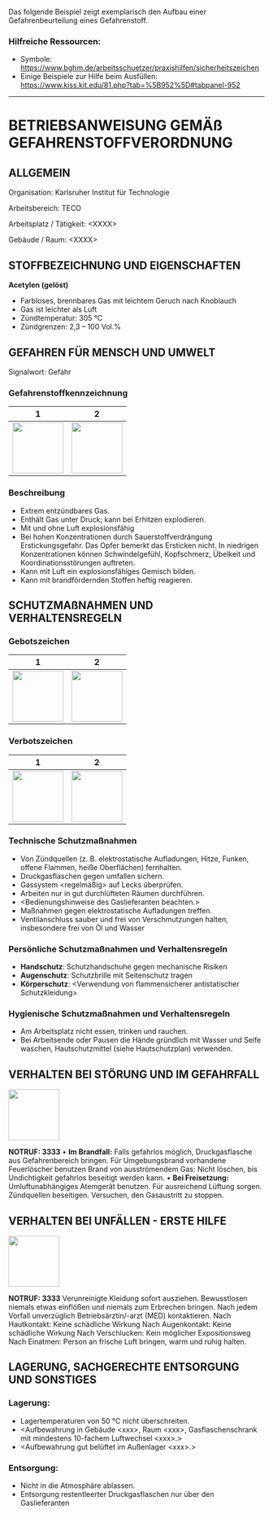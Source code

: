 Das folgende Beispiel zeigt exemplarisch den Aufbau einer Gefahrenbeurteilung eines Gefahrenstoff. 

### Hilfreiche Ressourcen:
- Symbole: https://www.bghm.de/arbeitsschuetzer/praxishilfen/sicherheitszeichen
- Einige Beispiele zur Hilfe beim Ausfüllen: https://www.kiss.kit.edu/81.php?tab=%5B952%5D#tabpanel-952

____


# BETRIEBSANWEISUNG GEMÄß GEFAHRENSTOFFVERORDNUNG

## ALLGEMEIN
Organisation: Karlsruher Institut für Technologie

Arbeitsbereich: TECO

Arbeitsplatz / Tätigkeit: \<XXXX\>

Gebäude / Raum: \<XXXX\>

## STOFFBEZEICHNUNG UND EIGENSCHAFTEN
**Acetylen (gelöst)**

- Farbloses, brennbares Gas mit leichtem Geruch nach Knoblauch
- Gas ist leichter als Luft	
- Zündtemperatur: 305 °C
- Zündgrenzen: 2,3 – 100 Vol.%


## GEFAHREN FÜR MENSCH UND UMWELT
Signalwort: Gefahr

### Gefahrenstoffkennzeichnung
1 |  2
:-------------------------:|:-------------------------:
<img src="https://www.bghm.de/fileadmin/user_upload/Arbeitsschuetzer/Praxishilfen/Sicherheitszeichen/GHS-Piktogramme/GHS_02_gr.gif" data-canonical-src="https://www.bghm.de/fileadmin/user_upload/Arbeitsschuetzer/Praxishilfen/Sicherheitszeichen/GHS-Piktogramme/GHS_02_gr.gif" width="100" /> | <img src="https://www.bghm.de/fileadmin/user_upload/Arbeitsschuetzer/Praxishilfen/Sicherheitszeichen/GHS-Piktogramme/GHS_04_gr.gif" data-canonical-src="https://www.bghm.de/fileadmin/user_upload/Arbeitsschuetzer/Praxishilfen/Sicherheitszeichen/GHS-Piktogramme/GHS_04_gr.gif" width="100" /> 

### Beschreibung
-	Extrem entzündbares Gas.
- Enthält Gas unter Druck; kann bei Erhitzen explodieren.
- Mit und ohne Luft explosionsfähig
- Bei hohen Konzentrationen durch Sauerstoffverdrängung Erstickungsgefahr. Das Opfer bemerkt das Ersticken nicht. In niedrigen Konzentrationen können Schwindelgefühl, Kopfschmerz, Übelkeit und Koordinationsstörungen auftreten.
- Kann mit Luft ein explosionsfähiges Gemisch bilden.
- Kann mit brandfördernden Stoffen heftig reagieren.


## SCHUTZMAßNAHMEN UND VERHALTENSREGELN
### Gebotszeichen
1 |  2 
:-------------------------:|:-------------------------:
<img src="https://www.bghm.de/fileadmin/user_upload/Arbeitsschuetzer/Praxishilfen/Sicherheitszeichen/gebote/M004_Augenschutz-benutzen.jpg" data-canonical-src="https://www.bghm.de/fileadmin/user_upload/Arbeitsschuetzer/Praxishilfen/Sicherheitszeichen/gebote/M004_Augenschutz-benutzen.jpg" width="100" /> | <img src="https://www.bghm.de/fileadmin/user_upload/Arbeitsschuetzer/Praxishilfen/Sicherheitszeichen/gebote/M003_Gehoerschutz-benutzen.jpg" data-canonical-src="https://www.bghm.de/fileadmin/user_upload/Arbeitsschuetzer/Praxishilfen/Sicherheitszeichen/gebote/M003_Gehoerschutz-benutzen.jpg" width="100" />

### Verbotszeichen
1 | 2
:-------------------------:|:-------------------------:
<img src="https://www.bghm.de/fileadmin/user_upload/Arbeitsschuetzer/Praxishilfen/Sicherheitszeichen/verbote/P010%20Ber%C3%BChren%20verboten.jpg" data-canonical-src="https://www.bghm.de/fileadmin/user_upload/Arbeitsschuetzer/Praxishilfen/Sicherheitszeichen/verbote/P010%20Ber%C3%BChren%20verboten.jpg" width="100" /> | <img src="https://www.bghm.de/fileadmin/user_upload/Arbeitsschuetzer/Praxishilfen/Sicherheitszeichen/verbote/P028%20Benutzen%20von%20Handschuhen%20verboten.jpg"  data-canonical-src="https://www.bghm.de/fileadmin/user_upload/Arbeitsschuetzer/Praxishilfen/Sicherheitszeichen/verbote/P028%20Benutzen%20von%20Handschuhen%20verboten.jpg" width="100" /> 


### Technische Schutzmaßnahmen 
-	Von Zündquellen (z. B. elektrostatische Aufladungen, Hitze, Funken, offene Flammen, heiße Oberflächen) fernhalten.
-	Druckgasflaschen gegen umfallen sichern.
-	Gassystem \<regelmäßig\> auf Lecks überprüfen.
-	Arbeiten nur in gut durchlüfteten Räumen durchführen.
-	\<Bedienungshinweise des Gaslieferanten beachten.\>
-	Maßnahmen gegen elektrostatische Aufladungen treffen.
-	Ventilanschluss sauber und frei von Verschmutzungen halten, insbesondere frei von Öl und Wasser

### Persönliche Schutzmaßnahmen und Verhaltensregeln
- **Handschutz**: Schutzhandschuhe <Bezeichnung> gegen mechanische Risiken
- **Augenschutz**: Schutzbrille mit Seitenschutz tragen
- **Körperschutz**:	\<Verwendung von flammensicherer antistatischer Schutzkleidung\>


### Hygienische Schutzmaßnahmen und Verhaltensregeln
- Am Arbeitsplatz nicht essen, trinken und rauchen.
- Bei Arbeitsende oder Pausen die Hände gründlich mit Wasser und Seife waschen, Hautschutzmittel (siehe Hautschutzplan) verwenden.



## VERHALTEN BEI STÖRUNG UND IM GEFAHRFALL
<img src="https://www.bghm.de/fileadmin/user_upload/Arbeitsschuetzer/Praxishilfen/Sicherheitszeichen/brandschutz/F001%20Feuerl%C3%B6scher.jpg" data-canonical-src="https://www.bghm.de/fileadmin/user_upload/Arbeitsschuetzer/Praxishilfen/Sicherheitszeichen/brandschutz/F001%20Feuerl%C3%B6scher.jpg" width="100" />

**NOTRUF: 3333**
•	**Im Brandfall:** Falls gefahrlos möglich, Druckgasflasche aus Gefahrenbereich bringen. Für Umgebungsbrand vorhandene Feuerlöscher benutzen
Brand von ausströmendem Gas: Nicht löschen, bis Undichtigkeit gefahrlos beseitigt werden kann.
•	**Bei Freisetzung:** Umluftunabhängiges Atemgerät benutzen. Für ausreichend Lüftung sorgen. Zündquellen beseitigen. Versuchen, den Gasaustritt zu stoppen.



## VERHALTEN BEI UNFÄLLEN - ERSTE HILFE
<img src="https://www.bghm.de/fileadmin/user_upload/Arbeitsschuetzer/Praxishilfen/Sicherheitszeichen/rettung/E003%20Erste%20Hilfe.jpg" data-canonical-src="https://www.bghm.de/fileadmin/user_upload/Arbeitsschuetzer/Praxishilfen/Sicherheitszeichen/rettung/E003%20Erste%20Hilfe.jpg" width="100" />

**NOTRUF: 3333**
Verunreinigte Kleidung sofort ausziehen. Bewusstlosen niemals etwas einflößen und niemals zum Erbrechen bringen. Nach jedem Vorfall unverzüglich Betriebsärztin/-arzt (MED) kontaktieren.
Nach Hautkontakt: Keine schädliche Wirkung 
Nach Augenkontakt: Keine schädliche Wirkung
Nach Verschlucken: Kein möglicher Expositionsweg
Nach Einatmen: Person an frische Luft bringen, warm und ruhig halten.


## LAGERUNG, SACHGERECHTE ENTSORGUNG UND SONSTIGES
### Lagerung: 
- Lagertemperaturen von 50 °C nicht überschreiten.
- \<Aufbewahrung in Gebäude \<xxx\>, Raum \<xxx\>, Gasflaschenschrank mit mindestens 10-fachem Luftwechsel \<xxx\>.\>
- \<Aufbewahrung gut belüftet im Außenlager \<xxx\>.\>

 ### Entsorgung:
- Nicht in die Atmosphäre ablassen.
- Entsorgung restentleerter Druckgasflaschen nur über den Gaslieferanten


